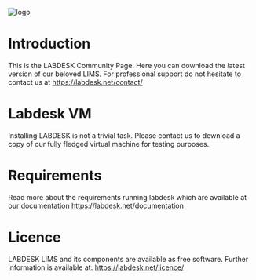 ![logo](https://github.com/user-attachments/assets/ea0e67f4-c9be-4837-8af0-d03e026101de)


# Introduction
This is the LABDESK Community Page. Here you can download the latest version of our beloved LIMS. For professional support do not hesitate to contact us at https://labdesk.net/contact/

# Labdesk VM
Installing LABDESK is not a trivial task. Please contact us to download a copy of our fully fledged virtual machine for testing purposes.

# Requirements
Read more about the requirements running labdesk which are available at our documentation https://labdesk.net/documentation

# Licence
LABDESK LIMS and its components are available as free software. Further information is available at: https://labdesk.net/licence/
